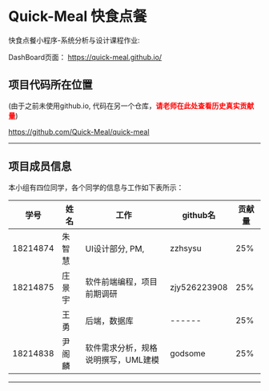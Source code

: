 # Quick-Meal 快食点餐 
快食点餐小程序-系统分析与设计课程作业: 

DashBoard页面： https://quick-meal.github.io/

##  项目代码所在位置
(由于之前未使用github.io, 代码在另一个仓库，<label style="color:red">**请老师在此处查看历史真实贡献量**</label>)

https://github.com/Quick-Meal/quick-meal

------

##  项目成员信息

本小组有四位同学，各个同学的信息与工作如下表所示：

| 学号     |   姓名    | 工作 |   github名   |   贡献量   |
| -------- | ------ | ---- | ------ | ------ |
| 18214874 | 朱智慧 |  UI设计部分, PM,    | zzhsysu |    25%   |
| 18214875 | 庄景宇 | 软件前端编程，项目前期调研     | zjy526223908 |    25%   |
|  | 王勇   |  后端，数据库    | ------ |    25%   |
| 18214838 | 尹阁麟 | 软件需求分析，规格说明撰写，UML建模 | godsome |    25%   |
------


